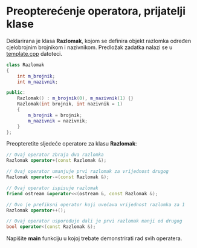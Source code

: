 # Preopterećenje operatora, prijatelji klase
Deklarirana je klasa **Razlomak**, kojom se definira objekt razlomka određen cjelobrojnim brojnikom i nazivnikom. Predložak zadatka nalazi se u [template.cpp](template.cpp) datoteci.
```c++
class Razlomak
{
    int m_brojnik;
    int m_nazivnik;

public:
    Razlomak() : m_brojnik(0), m_nazivnik(1) {}
    Razlomak(int brojnik, int nazivnik = 1)
    {
        m_brojnik = brojnik;
        m_nazivnik = nazivnik;
    }
};
```
Preopteretite sljedeće operatore za klasu **Razlomak**:
```c++
// Ovaj operator zbraja dva razlomka
Razlomak operator+(const Razlomak &);
```
```c++ 
// Ovaj operator umanjuje prvi razlomak za vrijednost drugog
Razlomak operator-=(const Razlomak &);
```
```c++ 
// Ovaj operator ispisuje razlomak
friend ostream &operator<<(ostream &, const Razlomak &);
```
```c++ 
// Ovo je prefiksni operator koji uvećava vrijednost razlomka za 1
Razlomak operator++();
```
```c++
// Ovaj operator uspoređuje dali je prvi razlomak manji od drugog 
bool operator<(const Razlomak &);
```
Napišite **main** funkciju u kojoj trebate demonstrirati rad svih operatera.